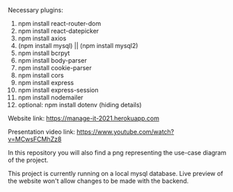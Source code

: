 Necessary plugins: 
1. npm install react-router-dom
2. npm install react-datepicker
3. npm install axios
4. (npm install mysql) || (npm install mysql2)
5. npm install bcrpyt
6. npm install body-parser
7. npm install cookie-parser
8. npm install cors
9. npm install express
10. npm install express-session
11. npm install nodemailer
12. optional: npm install dotenv (hiding details)

Website link:
https://manage-it-2021.herokuapp.com

Presentation video link:
https://www.youtube.com/watch?v=MCwsFCMhZz8

In this repository you will also find a png representing the use-case diagram of the project.

This project is currently running on a local mysql database. Live preview of the website won't allow changes to be made with the backend.
